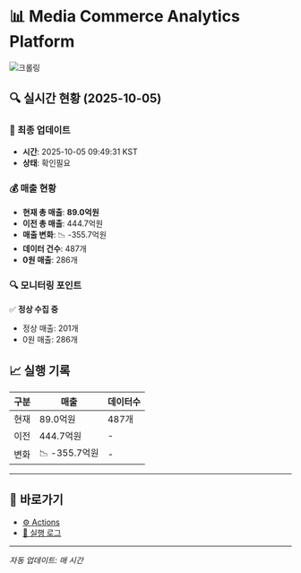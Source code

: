 # 📊 Media Commerce Analytics Platform

![크롤링](https://img.shields.io/badge/크롤링-확인필요-orange)

## 🔍 실시간 현황 (2025-10-05)

### 📍 최종 업데이트
- **시간**: 2025-10-05 09:49:31 KST
- **상태**: 확인필요

### 💰 매출 현황
- **현재 총 매출**: **89.0억원**
- **이전 총 매출**: 444.7억원
- **매출 변화**: 📉 -355.7억원
- **데이터 건수**: 487개
- **0원 매출**: 286개

### 🔍 모니터링 포인트

✅ **정상 수집 중**
- 정상 매출: 201개
- 0원 매출: 286개


## 📈 실행 기록

| 구분 | 매출 | 데이터수 |
|------|------|----------|
| 현재 | 89.0억원 | 487개 |
| 이전 | 444.7억원 | - |
| 변화 | 📉 -355.7억원 | - |

---

## 🔗 바로가기

- [⚙️ Actions](../../actions)
- [📝 실행 로그](../../actions/workflows/daily_scraping.yml)

---

*자동 업데이트: 매 시간*
